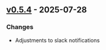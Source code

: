 ## [v0.5.4](https://pypi.org/project/amsdal_server/0.5.4/) - 2025-07-28

### Changes

- Adjustments to slack notifications
